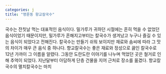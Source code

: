 ```yaml
---
categories: j
title: "명륜동 향교칼국수"
---
```

국수는 잔칫날 먹는 대표적인 음식이다. 밀가루가 귀하던 시절에는 흔히 먹을 수 없었던 음식이었기 때문이지만, 밀가루가 흔해지고부터는 칼국수가 생겨났고 누구나 즐길 수 있는 음식이 되었다고 전해진다. 칼국수는 만들기 쉬워 보이지만 재료와 솜씨에 따라 그 맛의 차이가 매우 큰 음식 중 하나다. 향교칼국수는 좋은 재료와 정성으로 끓인 칼국수로 12년 가까이 그 이름을 알렸다. 그동안 도란도란 이야기를 나누며 먹었던 곳은 철거로 인해 추억이 되었다. 지난달부터 아담하게 단층 건물을 지어 근처로 장소를 옮겼다. 향교칼국수의 멸치칼국수는 마치